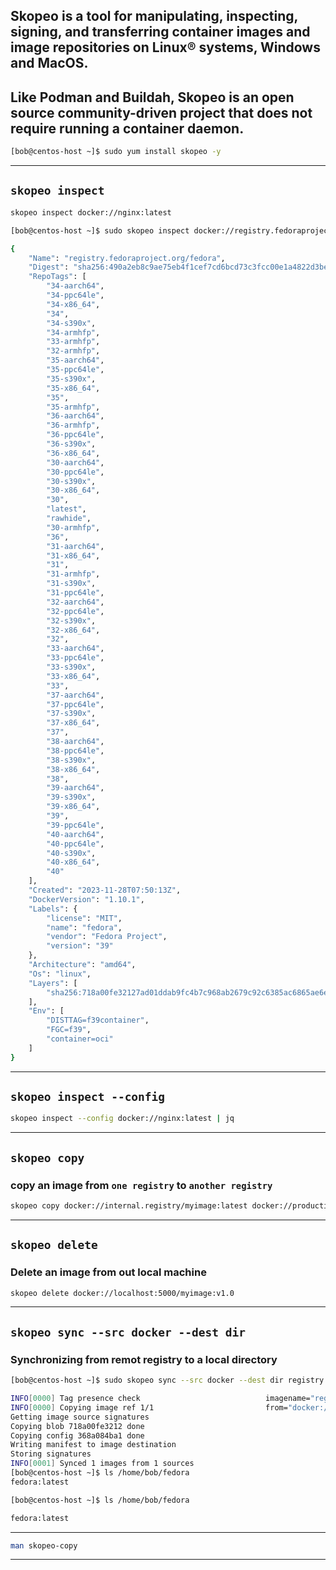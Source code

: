 

## Skopeo is a tool for manipulating, inspecting, signing, and transferring container images and image repositories on Linux® systems, Windows and MacOS.

## Like Podman and Buildah, Skopeo is an open source community-driven project that does not require running a container daemon.


```bash
[bob@centos-host ~]$ sudo yum install skopeo -y
```

________________________________________________________________________________________________


## `skopeo inspect`

```bash
skopeo inspect docker://nginx:latest
```

```bash
[bob@centos-host ~]$ sudo skopeo inspect docker://registry.fedoraproject.org/fedora:latest

{
    "Name": "registry.fedoraproject.org/fedora",
    "Digest": "sha256:490a2eb8c9ae75eb4f1cef7cd6bcd73c3fcc00e1a4822d3be592ff917b1353cf",
    "RepoTags": [
        "34-aarch64",
        "34-ppc64le",
        "34-x86_64",
        "34",
        "34-s390x",
        "34-armhfp",
        "33-armhfp",
        "32-armhfp",
        "35-aarch64",
        "35-ppc64le",
        "35-s390x",
        "35-x86_64",
        "35",
        "35-armhfp",
        "36-aarch64",
        "36-armhfp",
        "36-ppc64le",
        "36-s390x",
        "36-x86_64",
        "30-aarch64",
        "30-ppc64le",
        "30-s390x",
        "30-x86_64",
        "30",
        "latest",
        "rawhide",
        "30-armhfp",
        "36",
        "31-aarch64",
        "31-x86_64",
        "31",
        "31-armhfp",
        "31-s390x",
        "31-ppc64le",
        "32-aarch64",
        "32-ppc64le",
        "32-s390x",
        "32-x86_64",
        "32",
        "33-aarch64",
        "33-ppc64le",
        "33-s390x",
        "33-x86_64",
        "33",
        "37-aarch64",
        "37-ppc64le",
        "37-s390x",
        "37-x86_64",
        "37",
        "38-aarch64",
        "38-ppc64le",
        "38-s390x",
        "38-x86_64",
        "38",
        "39-aarch64",
        "39-s390x",
        "39-x86_64",
        "39",
        "39-ppc64le",
        "40-aarch64",
        "40-ppc64le",
        "40-s390x",
        "40-x86_64",
        "40"
    ],
    "Created": "2023-11-28T07:50:13Z",
    "DockerVersion": "1.10.1",
    "Labels": {
        "license": "MIT",
        "name": "fedora",
        "vendor": "Fedora Project",
        "version": "39"
    },
    "Architecture": "amd64",
    "Os": "linux",
    "Layers": [
        "sha256:718a00fe32127ad01ddab9fc4b7c968ab2679c92c6385ac6865ae6e2523275e4"
    ],
    "Env": [
        "DISTTAG=f39container",
        "FGC=f39",
        "container=oci"
    ]
}
```

________________________________________________________________________________________________



## `skopeo inspect --config`


```bash
skopeo inspect --config docker://nginx:latest | jq
```

________________________________________________________________________________________________


## `skopeo copy`

### copy an image from `one registry` to `another registry`

```bash
skopeo copy docker://internal.registry/myimage:latest docker://production.registry/myimage:v1.0
```

________________________________________________________________________________________________

## `skopeo delete`


### Delete an image from out local machine

```bash
skopeo delete docker://localhost:5000/myimage:v1.0
```

________________________________________________________________________________________________


## `skopeo sync --src docker --dest dir`

### Synchronizing from remot registry to a local directory


```bash
[bob@centos-host ~]$ sudo skopeo sync --src docker --dest dir registry.fedoraproject.org/fedora:latest /home/bob/fedora

INFO[0000] Tag presence check                            imagename="registry.fedoraproject.org/fedora:latest" tagged=true
INFO[0000] Copying image ref 1/1                         from="docker://registry.fedoraproject.org/fedora:latest" to="dir:/home/bob/fedora/fedora:latest"
Getting image source signatures
Copying blob 718a00fe3212 done  
Copying config 368a084ba1 done  
Writing manifest to image destination
Storing signatures
INFO[0001] Synced 1 images from 1 sources               
[bob@centos-host ~]$ ls /home/bob/fedora
fedora:latest
```

```bash              
[bob@centos-host ~]$ ls /home/bob/fedora

fedora:latest
```

________________________________________________________________________________________________




```bash
man skopeo-copy
```

________________________________________________________________________________________________

